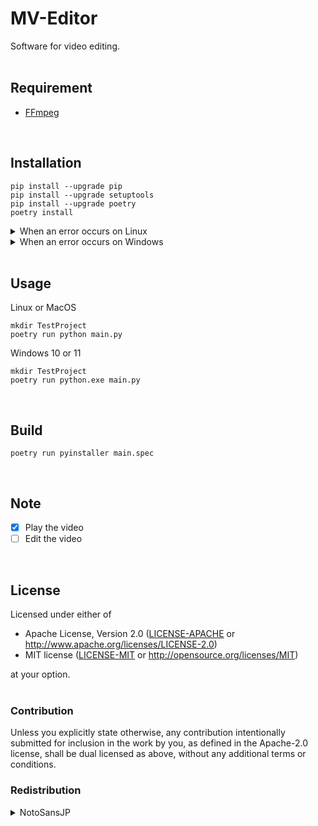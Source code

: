 # MV-Editor

Software for video editing.  
<br>


## Requirement

* [FFmpeg](https://ffmpeg.org/)  
<br>


## Installation

```
pip install --upgrade pip
pip install --upgrade setuptools
pip install --upgrade poetry
poetry install
```
<details>
<summary>When an error occurs on Linux</summary>

```
sudo apt install git gcc make zlib1g-dev libffi-dev libbz2-dev libssl-dev libreadline-dev libsqlite3-dev tk-dev python3-tk python3-distutils python3-pip ffmpeg
```
</details>
<details>
<summary>When an error occurs on Windows</summary>

- If you get an error when installing simpleaudio
    1. Install or update [Microsoft C++ Build Tools](https://visualstudio.microsoft.com/ja/visual-cpp-build-tools/)
    1. Reboot the computer
</details>
<br>


## Usage

Linux or MacOS    
```
mkdir TestProject
poetry run python main.py
```

Windows 10 or 11
```
mkdir TestProject
poetry run python.exe main.py
```
<br>


## Build

```
poetry run pyinstaller main.spec
```
<br>


## Note

- [x] Play the video
- [ ] Edit the video  
<br>


## License

Licensed under either of

- Apache License, Version 2.0 ([LICENSE-APACHE](LICENSE-APACHE) or http://www.apache.org/licenses/LICENSE-2.0)
- MIT license ([LICENSE-MIT](LICENSE-MIT) or http://opensource.org/licenses/MIT)

at your option.  
<br>


### Contribution

Unless you explicitly state otherwise, any contribution intentionally submitted for inclusion in the work by you, as defined in the Apache-2.0 license, shall be dual licensed as above, without any additional terms or conditions.


### Redistribution

<details>
<summary>NotoSansJP</summary>

[SIL OPEN FONT LICENSE Version 1.1](resources/fonts/OFL.txt)
```
├── resources  
│   ├── fonts  
│   │   ├── NotoSansJP-Medium.otf  
│   │   └── OFL.txt
```
</details>